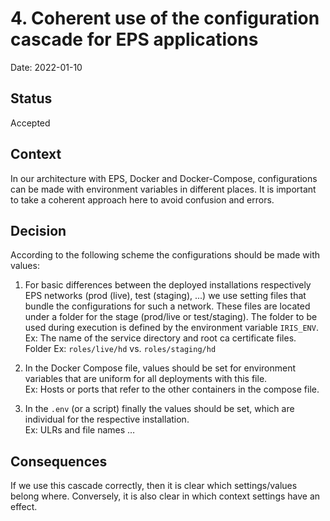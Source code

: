 # 4. Coherent use of the configuration cascade for EPS applications

Date: 2022-01-10

## Status

Accepted

## Context

In our architecture with EPS, Docker and Docker-Compose, configurations can be made with environment variables in different places. It is important to take a coherent approach here to avoid confusion and errors.

## Decision

According to the following scheme the configurations should be made with values:

1. For basic differences between the deployed installations respectively EPS networks (prod (live), test (staging), ...) we use setting files that bundle the configurations for such a network. These files are located under a folder for the stage (prod/live or test/staging). The folder to be used during execution is defined by the environment variable `IRIS_ENV`.  
Ex: The name of the service directory and root ca certificate files.  
Folder Ex: `roles/live/hd` vs. `roles/staging/hd`

2. In the Docker Compose file, values should be set for environment variables that are uniform for all deployments with this file.  
Ex: Hosts or ports that refer to the other containers in the compose file.

3. In the `.env` (or a script) finally the values should be set, which are individual for the respective installation.  
Ex: ULRs and file names …

## Consequences

If we use this cascade correctly, then it is clear which settings/values belong where. Conversely, it is also clear in which context settings have an effect.
